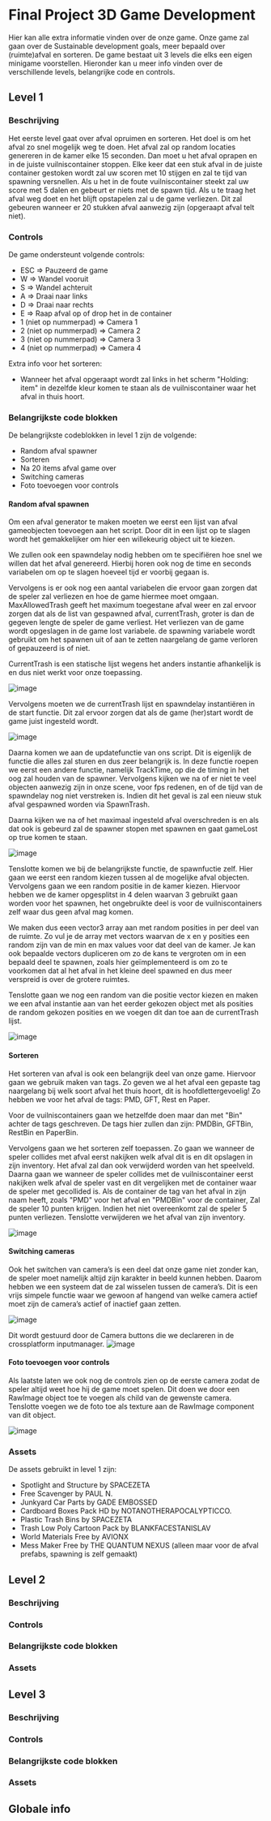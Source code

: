 # Final Project 3D Game Development

Hier kan alle extra informatie vinden over de onze game. Onze game zal gaan over de Sustainable development goals, meer bepaald over (ruimte)afval en sorteren. De game bestaat uit 3 levels die elks een eigen minigame voorstellen. Hieronder kan u meer info vinden over de verschillende levels, belangrijke code en controls.

## Level 1

### Beschrijving

Het eerste level gaat over afval opruimen en sorteren. Het doel is om het afval zo snel mogelijk weg te doen. Het afval zal op random locaties genereren in de kamer elke 15 seconden. Dan moet u het afval oprapen en in de juiste vuilniscontainer stoppen. Elke keer dat een stuk afval in de juiste container gestoken wordt zal uw scoren met 10 stijgen en zal te tijd van spawning versnellen. Als u het in de foute vuilniscontainer steekt zal uw score met 5 dalen en gebeurt er niets met de spawn tijd. Als u te traag het afval weg doet en het blijft opstapelen zal u de game verliezen. Dit zal gebeuren wanneer er 20 stukken afval aanwezig zijn (opgeraapt afval telt niet).

### Controls

De game ondersteunt volgende controls:

- ESC => Pauzeerd de game
- W => Wandel vooruit
- S => Wandel achteruit
- A => Draai naar links
- D => Draai naar rechts
- E => Raap afval op of drop het in de container
- 1 (niet op nummerpad) => Camera 1
- 2 (niet op nummerpad) => Camera 2
- 3 (niet op nummerpad) => Camera 3
- 4 (niet op nummerpad) => Camera 4

Extra info voor het sorteren:

- Wanneer het afval opgeraapt wordt zal links in het scherm "Holding: item" in dezelfde kleur komen te staan als de vuilniscontainer waar het afval in thuis hoort.

### Belangrijkste code blokken

De belangrijkste codeblokken in level 1 zijn de volgende:

- Random afval spawner
- Sorteren
- Na 20 items afval game over
- Switching cameras
- Foto toevoegen voor controls

#### Random afval spawnen

Om een afval generator te maken moeten we eerst een lijst van afval gameobjecten toevoegen aan het script. Door dit in een lijst op te slagen wordt het gemakkelijker om hier een willekeurig object uit te kiezen.

We zullen ook een spawndelay nodig hebben om te specifiëren hoe snel we willen dat het afval genereerd. Hierbij horen ook nog de time en seconds variabelen om op te slagen hoeveel tijd er voorbij gegaan is.

Vervolgens is er ook nog een aantal variabelen die ervoor gaan zorgen dat de speler zal verliezen en hoe de game hiermee moet omgaan. MaxAllowedTrash geeft het maximum toegestane afval weer en zal ervoor zorgen dat als de list van gespawned afval, currentTrash, groter is dan de gegeven lengte de speler de game verliest. Het verliezen van de game wordt opgeslagen in de game lost variabele. de spawning variabele wordt gebruikt om het spawnen uit of aan te zetten naargelang de game verloren of gepauzeerd is of niet.

CurrentTrash is een statische lijst wegens het anders instantie afhankelijk is en dus niet werkt voor onze toepassing.

![image](CodeSnippets/level1/randomTrash/listOfTrash.JPG)

Vervolgens moeten we de currentTrash lijst en spawndelay instantiëren in de start functie. Dit zal ervoor zorgen dat als de game (her)start wordt de game juist ingesteld wordt.

![image](CodeSnippets/level1/randomTrash/start.JPG)

Daarna komen we aan de updatefunctie van ons script. Dit is eigenlijk de functie die alles zal sturen en dus zeer belangrijk is. In deze functie roepen we eerst een andere functie, namelijk TrackTime, op die de timing in het oog zal houden van de spawner. Vervolgens kijken we na of er niet te veel objecten aanwezig zijn in onze scene, voor fps redenen, en of de tijd van de spawndelay nog niet verstreken is. Indien dit het geval is zal een nieuw stuk afval gespawned worden via SpawnTrash.

Daarna kijken we na of het maximaal ingesteld afval overschreden is en als dat ook is gebeurd zal de spawner stopen met spawnen en gaat gameLost op true komen te staan.

![image](CodeSnippets/level1/randomTrash/updateAndTrackTime.JPG)

Tenslotte komen we bij de belangrijkste functie, de spawnfuctie zelf. Hier gaan we eerst een random kiezen tussen al de mogelijke afval objecten. Vervolgens gaan we een random positie in de kamer kiezen. Hiervoor hebben we de kamer opgesplitst in 4 delen waarvan 3 gebruikt gaan worden voor het spawnen, het ongebruikte deel is voor de vuilniscontainers zelf waar dus geen afval mag komen.

We maken dus eeen vector3 array aan met random posities in per deel van de ruimte. Zo vul je de array met vectors waarvan de x en y posities een random zijn van de min en max values voor dat deel van de kamer. Je kan ook bepaalde vectors dupliceren om zo de kans te vergroten om in een bepaald deel te spawnen, zoals hier geïmplementeerd is om zo te voorkomen dat al het afval in het kleine deel spawned en dus meer verspreid is over de grotere ruimtes.

Tenslotte gaan we nog een random van die positie vector kiezen en maken we een afval instantie aan van het eerder gekozen object met als posities de random gekozen posities en we voegen dit dan toe aan de currentTrash lijst.

![image](CodeSnippets/level1/randomTrash/spawn.JPG)

#### Sorteren

Het sorteren van afval is ook een belangrijk deel van onze game. Hiervoor gaan we gebruik maken van tags. Zo geven we al het afval een gepaste tag naargelang bij welk soort afval het thuis hoort, dit is hoofdlettergevoelig! Zo hebben we voor het afval de tags: PMD, GFT, Rest en Paper.

Voor de vuilniscontainers gaan we hetzelfde doen maar dan met "Bin" achter de tags geschreven. De tags hier zullen dan zijn: PMDBin, GFTBin, RestBin en PaperBin.

Vervolgens gaan we het sorteren zelf toepassen. Zo gaan we wanneer de speler collides met afval eerst nakijken welk afval dit is en dit opslagen in zijn inventory. Het afval zal dan ook verwijderd worden van het speelveld. Daarna gaan we wanneer de speler collides met de vuilniscontainer eerst nakijken welk afval de speler vast en dit vergelijken met de container waar de speler met gecollided is. Als de container de tag van het afval in zijn naam heeft, zoals "PMD" voor het afval en "PMDBin" voor de container, Zal de speler 10 punten krijgen. Indien het niet overeenkomt zal de speler 5 punten verliezen. Tenslotte verwijderen we het afval van zijn inventory.

![image](CodeSnippets/level1/sort/sort.JPG)

#### Switching cameras

Ook het switchen van camera’s is een deel dat onze game niet zonder kan, de speler moet namelijk altijd zijn karakter in beeld kunnen hebben. Daarom hebben we een systeem dat de zal wisselen tussen de camera’s. Dit is een vrijs simpele functie waar we gewoon af hangend van welke camera actief moet zijn de camera’s actief of inactief gaan zetten.

![image](CodeSnippets/level1/cameras/code.JPG)

Dit wordt gestuurd door de Camera buttons die we declareren in de crossplatform inputmanager.
![image](CodeSnippets/level1/cameras/inputmanager.JPG)

#### Foto toevoegen voor controls

Als laatste laten we ook nog de controls zien op de eerste camera zodat de speler altijd weet hoe hij de game moet spelen. Dit doen we door een RawImage object toe te voegen als child van de gewenste camera. Tenslotte voegen we de foto toe als texture aan de RawImage component van dit object.

![image](CodeSnippets/level1/controls/controls.JPG)

### Assets

De assets gebruikt in level 1 zijn:

- Spotlight and Structure by SPACEZETA
- Free Scavenger by PAUL N.
- Junkyard Car Parts by GADE EMBOSSED
- Cardboard Boxes Pack HD by NOTANOTHERAPOCALYPTICCO.
- Plastic Trash Bins by SPACEZETA
- Trash Low Poly Cartoon Pack by BLANKFACESTANISLAV
- World Materials Free by AVIONX
- Mess Maker Free by THE QUANTUM NEXUS (alleen maar voor de afval prefabs, spawning is zelf gemaakt)

## Level 2

### Beschrijving

### Controls

### Belangrijkste code blokken

### Assets

## Level 3

### Beschrijving

### Controls

### Belangrijkste code blokken

### Assets

## Globale info
